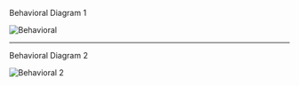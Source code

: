  Behavioral Diagram 1

![Behavioral](https://user-images.githubusercontent.com/89175883/142381071-1b60e9ec-75a7-44c4-ab1c-522ebbd1b222.jpeg)

---

 Behavioral Diagram 2

![Behavioral 2](https://user-images.githubusercontent.com/89175883/142381256-a6439de3-0460-4e87-8a7c-b2aeae19b563.jpeg)
